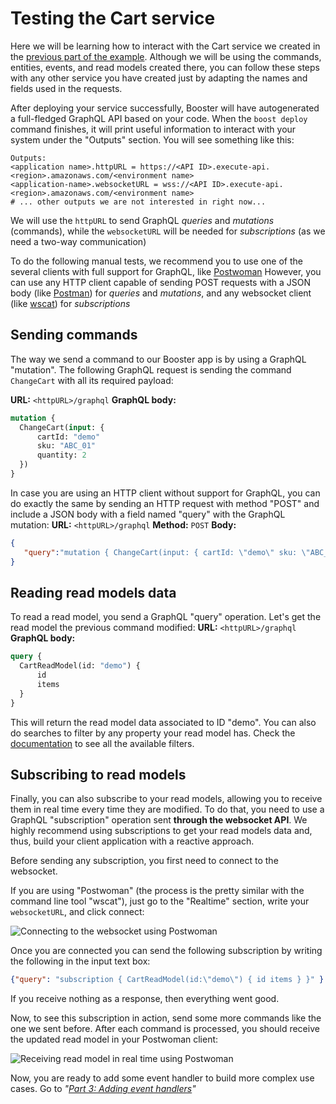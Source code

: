 # Testing the Cart service
Here we will be learning how to interact with the Cart service we created in the [previous part of the example](docs/examples/cart-service/part-1-build-and-deploy.md).
Although we will be using the commands, entities, events, and read models created there, you can follow these steps with
any other service you have created just by adapting the names and fields used in the requests.

After deploying your service successfully, Booster will have autogenerated a full-fledged GraphQL API based on your code. 
When the `boost deploy` command finishes, it will print useful information to interact with your system under the "Outputs" section.
You will see something like this:
````shell script
Outputs:
<application name>.httpURL = https://<API ID>.execute-api.<region>.amazonaws.com/<environment name>
<application-name>.websocketURL = wss://<API ID>.execute-api.<region>.amazonaws.com/<environment name>
# ... other outputs we are not interested in right now...
````
We will use the `httpURL` to send GraphQL _queries_ and _mutations_ (commands), while the `websocketURL` will be
needed for _subscriptions_ (as we need a two-way communication)

To do the following manual tests, we recommend you to use one of the several clients with full support for GraphQL, like [Postwoman](https://postwoman.io/)
However, you can use any HTTP client capable of sending POST requests with a JSON body (like [Postman](https://www.postman.com/)) for _queries_ and _mutations_, 
and any websocket client (like [wscat](https://github.com/websockets/wscat)) for _subscriptions_

## Sending commands
The way we send a command to our Booster app is by using a GraphQL "mutation". The following GraphQL request is sending the 
command `ChangeCart` with all its required payload:  

**URL:** `<httpURL>/graphql`
**GraphQL body:**
```graphql 
mutation {
  ChangeCart(input: {
      cartId: "demo"
      sku: "ABC_01"
      quantity: 2
  })
}
```
In case you are using an HTTP client without support for GraphQL, you can do exactly the same by sending an HTTP request with
method "POST" and include a JSON body with a field named "query" with the GraphQL mutation:
**URL:** `<httpURL>/graphql`
**Method:** `POST`
**Body:**
```json
{
   "query":"mutation { ChangeCart(input: { cartId: \"demo\" sku: \"ABC_01\" quantity: 2 }) }"
}
```

## Reading read models data
To read a read model, you send a GraphQL "query" operation. Let's get the read model the previous command modified:
**URL:** `<httpURL>/graphql`
**GraphQL body:**
```graphql 
query {
  CartReadModel(id: "demo") {
      id
      items
  }
}
```
This will return the read model data associated to ID "demo". You can also do searches to filter by any property your read model has. 
Check the [documentation](http://docs.booster.cloud/) to see all the available filters.

## Subscribing to read models 
Finally, you can also subscribe to your read models, allowing you to receive them in real time every time they are modified. 
To do that, you need to use a GraphQL "subscription" operation sent **through the websocket API**. We highly recommend using
subscriptions to get your read models data and, thus, build your client application with a reactive approach.

Before sending any subscription, you first need to connect to the websocket. 

If you are using "Postwoman" (the process is the pretty similar with the command line tool "wscat"), just go to the "Realtime"
section, write your `websocketURL`, and click connect:

![Connecting to the websocket using Postwoman](docs/examples/cart-service/img/subscription-connect-postwoman.png)

Once you are connected you can send the following subscription by writing the following in the input text box:
```json
{"query": "subscription { CartReadModel(id:\"demo\") { id items } }" }
```
If you receive nothing as a response, then everything went good.

Now, to see this subscription in action, send some more commands like the one we sent before. After each command is processed,
you should receive the updated read model in your Postwoman client:

![Receiving read model in real time using Postwoman](docs/examples/cart-service/img/subscription-realtime-postwoman.gif)


Now, you are ready to add some event handler to build more complex use cases. Go to _"[Part 3: Adding event handlers](docs/examples/cart-service/part-3-add-event-handlers.md)"_


